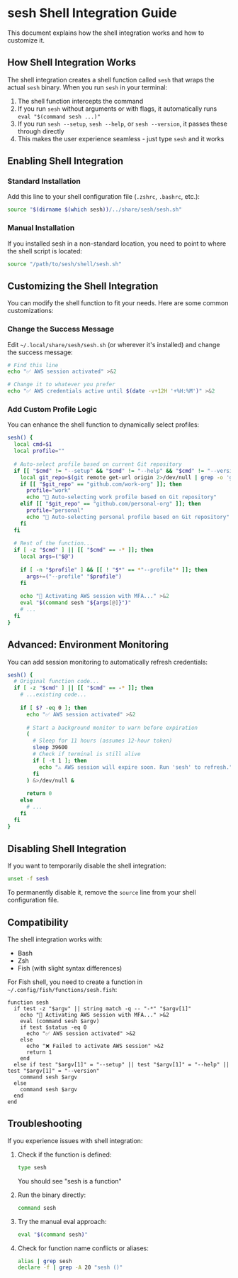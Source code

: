 # sesh Shell Integration Guide

This document explains how the shell integration works and how to customize it.

## How Shell Integration Works

The shell integration creates a shell function called `sesh` that wraps the actual `sesh` binary. When you run `sesh` in your terminal:

1. The shell function intercepts the command
2. If you run `sesh` without arguments or with flags, it automatically runs `eval "$(command sesh ...)"`
3. If you run `sesh --setup`, `sesh --help`, or `sesh --version`, it passes these through directly
4. This makes the user experience seamless - just type `sesh` and it works

## Enabling Shell Integration

### Standard Installation

Add this line to your shell configuration file (`.zshrc`, `.bashrc`, etc.):

```bash
source "$(dirname $(which sesh))/../share/sesh/sesh.sh"
```

### Manual Installation

If you installed sesh in a non-standard location, you need to point to where the shell script is located:

```bash
source "/path/to/sesh/shell/sesh.sh"
```

## Customizing the Shell Integration

You can modify the shell function to fit your needs. Here are some common customizations:

### Change the Success Message

Edit `~/.local/share/sesh/sesh.sh` (or wherever it's installed) and change the success message:

```bash
# Find this line
echo "✅ AWS session activated" >&2

# Change it to whatever you prefer
echo "✅ AWS credentials active until $(date -v+12H '+%H:%M')" >&2
```

### Add Custom Profile Logic

You can enhance the shell function to dynamically select profiles:

```bash
sesh() {
  local cmd=$1
  local profile=""
  
  # Auto-select profile based on current Git repository
  if [[ "$cmd" != "--setup" && "$cmd" != "--help" && "$cmd" != "--version" ]]; then
    local git_repo=$(git remote get-url origin 2>/dev/null | grep -o 'github.com/[^/]*' 2>/dev/null)
    if [[ "$git_repo" == "github.com/work-org" ]]; then
      profile="work"
      echo "🔄 Auto-selecting work profile based on Git repository"
    elif [[ "$git_repo" == "github.com/personal-org" ]]; then
      profile="personal"
      echo "🔄 Auto-selecting personal profile based on Git repository"
    fi
  fi
  
  # Rest of the function...
  if [ -z "$cmd" ] || [[ "$cmd" == -* ]]; then
    local args=("$@")
    
    if [ -n "$profile" ] && [[ ! "$*" == *"--profile"* ]]; then
      args+=("--profile" "$profile")
    fi
    
    echo "🔐 Activating AWS session with MFA..." >&2
    eval "$(command sesh "${args[@]}")"
    # ...
  fi
}
```

## Advanced: Environment Monitoring

You can add session monitoring to automatically refresh credentials:

```bash
sesh() {
  # Original function code...
  if [ -z "$cmd" ] || [[ "$cmd" == -* ]]; then
    # ...existing code...
    
    if [ $? -eq 0 ]; then
      echo "✅ AWS session activated" >&2
      
      # Start a background monitor to warn before expiration
      (
        # Sleep for 11 hours (assumes 12-hour token)
        sleep 39600
        # Check if terminal is still alive
        if [ -t 1 ]; then
          echo "⚠️ AWS session will expire soon. Run 'sesh' to refresh." >&2
        fi
      ) &>/dev/null &
      
      return 0
    else
      # ...
    fi
  fi
}
```

## Disabling Shell Integration

If you want to temporarily disable the shell integration:

```bash
unset -f sesh
```

To permanently disable it, remove the `source` line from your shell configuration file.

## Compatibility

The shell integration works with:

- Bash
- Zsh
- Fish (with slight syntax differences)

For Fish shell, you need to create a function in `~/.config/fish/functions/sesh.fish`:

```fish
function sesh
  if test -z "$argv" || string match -q -- "-*" "$argv[1]"
    echo "🔐 Activating AWS session with MFA..." >&2
    eval (command sesh $argv)
    if test $status -eq 0
      echo "✅ AWS session activated" >&2
    else
      echo "❌ Failed to activate AWS session" >&2
      return 1
    end
  else if test "$argv[1]" = "--setup" || test "$argv[1]" = "--help" || test "$argv[1]" = "--version"
    command sesh $argv
  else
    command sesh $argv
  end
end
```

## Troubleshooting

If you experience issues with shell integration:

1. Check if the function is defined:
   ```bash
   type sesh
   ```
   You should see "sesh is a function"

2. Run the binary directly:
   ```bash
   command sesh
   ```

3. Try the manual eval approach:
   ```bash
   eval "$(command sesh)"
   ```

4. Check for function name conflicts or aliases:
   ```bash
   alias | grep sesh
   declare -f | grep -A 20 "sesh ()"
   ```